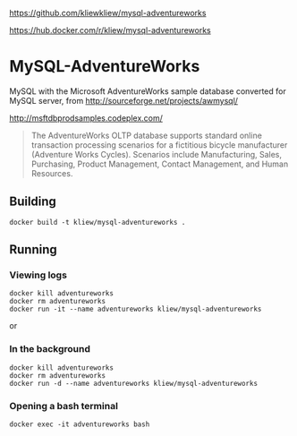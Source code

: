 
https://github.com/kliewkliew/mysql-adventureworks

https://hub.docker.com/r/kliew/mysql-adventureworks

# MySQL-AdventureWorks
MySQL with the Microsoft AdventureWorks sample database converted for MySQL server, from http://sourceforge.net/projects/awmysql/

http://msftdbprodsamples.codeplex.com/
> The AdventureWorks OLTP database supports standard online transaction processing scenarios for a fictitious bicycle manufacturer (Adventure Works Cycles). Scenarios include Manufacturing, Sales, Purchasing, Product Management, Contact Management, and Human Resources.

## Building
`docker build -t kliew/mysql-adventureworks .`

## Running
### Viewing logs
```
docker kill adventureworks
docker rm adventureworks
docker run -it --name adventureworks kliew/mysql-adventureworks
```
or
### In the background
```
docker kill adventureworks
docker rm adventureworks
docker run -d --name adventureworks kliew/mysql-adventureworks
```

### Opening a bash terminal
`docker exec -it adventureworks bash`

